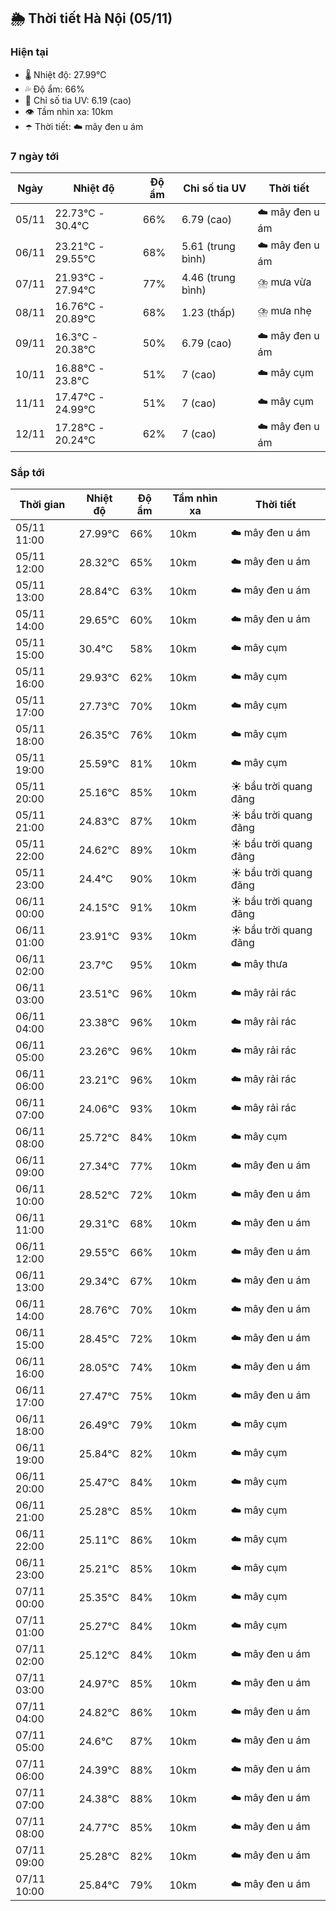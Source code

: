 ## 🌦️ Thời tiết Hà Nội (05/11)

### Hiện tại

- 🌡️ Nhiệt độ: 27.99℃
- 💦 Độ ẩm: 66%
- 🌟 Chỉ số tia UV: 6.19 (cao)
- 👁️ Tầm nhìn xa: 10km
- ☂️ Thời tiết: ☁️ mây đen u ám

### 7 ngày tới

| Ngày | Nhiệt độ | Độ ẩm | Chỉ số tia UV | Thời tiết |
| --- | --- | --- | --- | --- |
| 05/11 | 22.73℃ - 30.4℃ | 66% | 6.79 (cao) | ☁️ mây đen u ám |
| 06/11 | 23.21℃ - 29.55℃ | 68% | 5.61 (trung bình) | ☁️ mây đen u ám |
| 07/11 | 21.93℃ - 27.94℃ | 77% | 4.46 (trung bình) | ⛈️ mưa vừa |
| 08/11 | 16.76℃ - 20.89℃ | 68% | 1.23 (thấp) | ⛈️ mưa nhẹ |
| 09/11 | 16.3℃ - 20.38℃ | 50% | 6.79 (cao) | ☁️ mây đen u ám |
| 10/11 | 16.88℃ - 23.8℃ | 51% | 7 (cao) | ☁️ mây cụm |
| 11/11 | 17.47℃ - 24.99℃ | 51% | 7 (cao) | ☁️ mây cụm |
| 12/11 | 17.28℃ - 20.24℃ | 62% | 7 (cao) | ☁️ mây đen u ám |

### Sắp tới

| Thời gian | Nhiệt độ | Độ ẩm | Tầm nhìn xa | Thời tiết |
| --- | --- | --- | --- | --- |
| 05/11 11:00 | 27.99℃ | 66% | 10km | ☁️ mây đen u ám |
| 05/11 12:00 | 28.32℃ | 65% | 10km | ☁️ mây đen u ám |
| 05/11 13:00 | 28.84℃ | 63% | 10km | ☁️ mây đen u ám |
| 05/11 14:00 | 29.65℃ | 60% | 10km | ☁️ mây đen u ám |
| 05/11 15:00 | 30.4℃ | 58% | 10km | ☁️ mây cụm |
| 05/11 16:00 | 29.93℃ | 62% | 10km | ☁️ mây cụm |
| 05/11 17:00 | 27.73℃ | 70% | 10km | ☁️ mây cụm |
| 05/11 18:00 | 26.35℃ | 76% | 10km | ☁️ mây cụm |
| 05/11 19:00 | 25.59℃ | 81% | 10km | ☁️ mây cụm |
| 05/11 20:00 | 25.16℃ | 85% | 10km | ☀️ bầu trời quang đãng |
| 05/11 21:00 | 24.83℃ | 87% | 10km | ☀️ bầu trời quang đãng |
| 05/11 22:00 | 24.62℃ | 89% | 10km | ☀️ bầu trời quang đãng |
| 05/11 23:00 | 24.4℃ | 90% | 10km | ☀️ bầu trời quang đãng |
| 06/11 00:00 | 24.15℃ | 91% | 10km | ☀️ bầu trời quang đãng |
| 06/11 01:00 | 23.91℃ | 93% | 10km | ☀️ bầu trời quang đãng |
| 06/11 02:00 | 23.7℃ | 95% | 10km | ☁️ mây thưa |
| 06/11 03:00 | 23.51℃ | 96% | 10km | ☁️ mây rải rác |
| 06/11 04:00 | 23.38℃ | 96% | 10km | ☁️ mây rải rác |
| 06/11 05:00 | 23.26℃ | 96% | 10km | ☁️ mây rải rác |
| 06/11 06:00 | 23.21℃ | 96% | 10km | ☁️ mây rải rác |
| 06/11 07:00 | 24.06℃ | 93% | 10km | ☁️ mây rải rác |
| 06/11 08:00 | 25.72℃ | 84% | 10km | ☁️ mây cụm |
| 06/11 09:00 | 27.34℃ | 77% | 10km | ☁️ mây đen u ám |
| 06/11 10:00 | 28.52℃ | 72% | 10km | ☁️ mây đen u ám |
| 06/11 11:00 | 29.31℃ | 68% | 10km | ☁️ mây đen u ám |
| 06/11 12:00 | 29.55℃ | 66% | 10km | ☁️ mây đen u ám |
| 06/11 13:00 | 29.34℃ | 67% | 10km | ☁️ mây đen u ám |
| 06/11 14:00 | 28.76℃ | 70% | 10km | ☁️ mây đen u ám |
| 06/11 15:00 | 28.45℃ | 72% | 10km | ☁️ mây đen u ám |
| 06/11 16:00 | 28.05℃ | 74% | 10km | ☁️ mây đen u ám |
| 06/11 17:00 | 27.47℃ | 75% | 10km | ☁️ mây đen u ám |
| 06/11 18:00 | 26.49℃ | 79% | 10km | ☁️ mây cụm |
| 06/11 19:00 | 25.84℃ | 82% | 10km | ☁️ mây cụm |
| 06/11 20:00 | 25.47℃ | 84% | 10km | ☁️ mây cụm |
| 06/11 21:00 | 25.28℃ | 85% | 10km | ☁️ mây cụm |
| 06/11 22:00 | 25.11℃ | 86% | 10km | ☁️ mây cụm |
| 06/11 23:00 | 25.21℃ | 85% | 10km | ☁️ mây cụm |
| 07/11 00:00 | 25.35℃ | 84% | 10km | ☁️ mây cụm |
| 07/11 01:00 | 25.27℃ | 84% | 10km | ☁️ mây cụm |
| 07/11 02:00 | 25.12℃ | 84% | 10km | ☁️ mây đen u ám |
| 07/11 03:00 | 24.97℃ | 85% | 10km | ☁️ mây đen u ám |
| 07/11 04:00 | 24.82℃ | 86% | 10km | ☁️ mây đen u ám |
| 07/11 05:00 | 24.6℃ | 87% | 10km | ☁️ mây đen u ám |
| 07/11 06:00 | 24.39℃ | 88% | 10km | ☁️ mây đen u ám |
| 07/11 07:00 | 24.38℃ | 88% | 10km | ☁️ mây đen u ám |
| 07/11 08:00 | 24.77℃ | 85% | 10km | ☁️ mây đen u ám |
| 07/11 09:00 | 25.28℃ | 82% | 10km | ☁️ mây đen u ám |
| 07/11 10:00 | 25.84℃ | 79% | 10km | ☁️ mây đen u ám |
